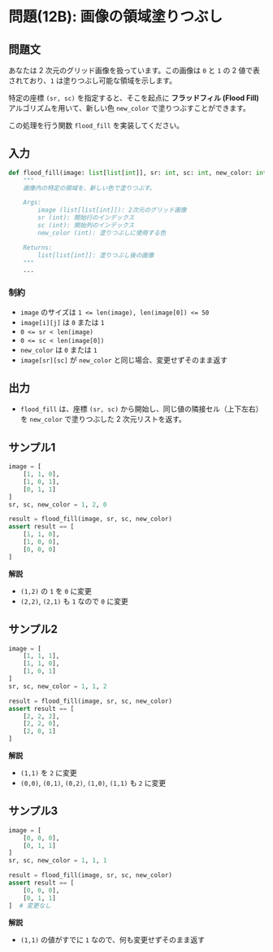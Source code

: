 # 問題(12B): 画像の領域塗りつぶし

## 問題文

あなたは 2 次元のグリッド画像を扱っています。この画像は `0` と `1` の 2 値で表されており、`1` は塗りつぶし可能な領域を示します。

特定の座標 `(sr, sc)` を指定すると、そこを起点に **フラッドフィル (Flood Fill)** アルゴリズムを用いて、新しい色 `new_color` で塗りつぶすことができます。

この処理を行う関数 `flood_fill` を実装してください。

## 入力

```python
def flood_fill(image: list[list[int]], sr: int, sc: int, new_color: int) -> list[list[int]]:
    """
    画像内の特定の領域を、新しい色で塗りつぶす。

    Args:
        image (list[list[int]]): 2次元のグリッド画像
        sr (int): 開始行のインデックス
        sc (int): 開始列のインデックス
        new_color (int): 塗りつぶしに使用する色

    Returns:
        list[list[int]]: 塗りつぶし後の画像
    """
    ...
```

### 制約

- `image` のサイズは `1 <= len(image), len(image[0]) <= 50`
- `image[i][j]` は `0` または `1`
- `0 <= sr < len(image)`
- `0 <= sc < len(image[0])`
- `new_color` は `0` または `1`
- `image[sr][sc]` が `new_color` と同じ場合、変更せずそのまま返す

## 出力

- `flood_fill` は、座標 `(sr, sc)` から開始し、同じ値の隣接セル（上下左右）を `new_color` で塗りつぶした 2 次元リストを返す。

## サンプル1
```python
image = [
    [1, 1, 0],
    [1, 0, 1],
    [0, 1, 1]
]
sr, sc, new_color = 1, 2, 0

result = flood_fill(image, sr, sc, new_color)
assert result == [
    [1, 1, 0],
    [1, 0, 0],
    [0, 0, 0]
]
```

**解説**
- `(1,2)` の `1` を `0` に変更
- `(2,2)`, `(2,1)` も `1` なので `0` に変更

## サンプル2
```python
image = [
    [1, 1, 1],
    [1, 1, 0],
    [1, 0, 1]
]
sr, sc, new_color = 1, 1, 2

result = flood_fill(image, sr, sc, new_color)
assert result == [
    [2, 2, 2],
    [2, 2, 0],
    [2, 0, 1]
]
```

**解説**
- `(1,1)` を `2` に変更
- `(0,0)`, `(0,1)`, `(0,2)`, `(1,0)`, `(1,1)` も `2` に変更

## サンプル3
```python
image = [
    [0, 0, 0],
    [0, 1, 1]
]
sr, sc, new_color = 1, 1, 1

result = flood_fill(image, sr, sc, new_color)
assert result == [
    [0, 0, 0],
    [0, 1, 1]
]  # 変更なし
```

**解説**
- `(1,1)` の値がすでに `1` なので、何も変更せずそのまま返す
